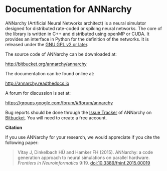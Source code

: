# Documentation for ANNarchy

ANNarchy (Artificial Neural Networks architect) is a neural simulator designed for distributed rate-coded or spiking neural networks. The core of the library is written in C++ and distributed using openMP or CUDA.
It provides an interface in Python for the definition of the networks.
It is released under the [GNU GPL v2 or later](http://www.gnu.org/licenses/gpl.html).

The source code of ANNarchy can be downloaded at:

<http://bitbucket.org/annarchy/annarchy>

The documentation can be found online at:

<http://annarchy.readthedocs.io>

A forum for discussion is set at:

<https://groups.google.com/forum/#!forum/annarchy>

Bug reports should be done through the [Issue Tracker](https://bitbucket.org/annarchy/annarchy/issues) of ANNarchy on
[Bitbucket](http://bitbucket.org). You will need to create a free account.

**Citation**

If you use ANNarchy for your research, we would appreciate if you cite the following paper:

> Vitay J, Dinkelbach HÜ and Hamker FH (2015). ANNarchy: a code generation approach to neural simulations on parallel hardware. *Frontiers in Neuroinformatics* 9:19. [doi:10.3389/fninf.2015.00019](http://dx.doi.org/10.3389/fninf.2015.00019)

